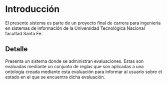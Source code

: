 # Introducción #

El presente sistema es parte de un proyecto final de carrera para ingenieria en sistemas de información de la Universidad Tecnológica Nacional facultad Santa Fe.

## Detalle ##

Presenta un sistema donde se administran evaluaciones. Estas son evaluadas mediante un conjunto de reglas que son aplicadas a una ontologia creada mediante esta evaluación para informar al usuario sobre el estado en el que se encuentra dicha evaluación.